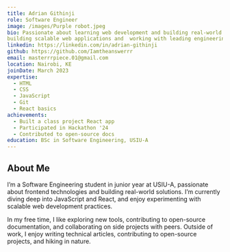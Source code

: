 ```yaml
---
title: Adrian Githinji
role: Software Engineer
image: /images/Purple robot.jpeg
bio: Passionate about learning web development and building real-world projects.
building scalable web applications and  working with leading engineering teams.
linkedin: https://linkedin.com/in/adrian-githinji
github: https://github.com/Iamtheanswerrr
email: masterrrpiece.01@gmail.com
location: Nairobi, KE
joinDate: March 2023
expertise:
  - HTML
  - CSS
  - JavaScript
  - Git
  - React basics
achievements:
  - Built a class project React app
  - Participated in Hackathon '24
  - Contributed to open-source docs
education: BSc in Software Engineering, USIU-A
---
```


## About Me

I’m a Software Engineering student in junior year at USIU-A, passionate about frontend technologies and building real-world solutions. I’m currently diving deep into JavaScript and React, and enjoy experimenting with scalable web development practices.


In my free time, I like exploring new tools, contributing to open-source documentation, and collaborating on side projects with peers.
Outside of work, I enjoy writing technical articles, contributing to open-source projects, and hiking in nature.






